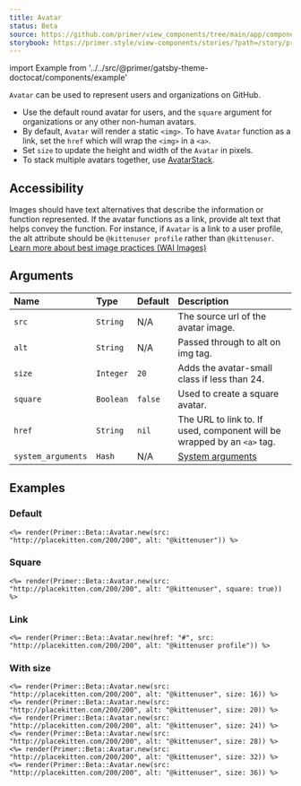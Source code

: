 ```yaml
---
title: Avatar
status: Beta
source: https://github.com/primer/view_components/tree/main/app/components/primer/beta/avatar.rb
storybook: https://primer.style/view-components/stories/?path=/story/primer-beta-avatar
---
```


import Example from '../../src/@primer/gatsby-theme-doctocat/components/example'

<!-- Warning: AUTO-GENERATED file, do not edit. Add code comments to your Ruby instead <3 -->

`Avatar` can be used to represent users and organizations on GitHub.

- Use the default round avatar for users, and the `square` argument
for organizations or any other non-human avatars.
- By default, `Avatar` will render a static `<img>`. To have `Avatar` function as a link, set the `href` which will wrap the `<img>` in a `<a>`.
- Set `size` to update the height and width of the `Avatar` in pixels.
- To stack multiple avatars together, use [AvatarStack](/components/avatarstack).

## Accessibility

Images should have text alternatives that describe the information or function represented.
If the avatar functions as a link, provide alt text that helps convey the function. For instance,
if `Avatar` is a link to a user profile, the alt attribute should be `@kittenuser profile`
rather than `@kittenuser`.
[Learn more about best image practices (WAI Images)](https://www.w3.org/WAI/tutorials/images/)

## Arguments

| Name | Type | Default | Description |
| :- | :- | :- | :- |
| `src` | `String` | N/A | The source url of the avatar image. |
| `alt` | `String` | N/A | Passed through to alt on img tag. |
| `size` | `Integer` | `20` | Adds the avatar-small class if less than 24. |
| `square` | `Boolean` | `false` | Used to create a square avatar. |
| `href` | `String` | `nil` | The URL to link to. If used, component will be wrapped by an `<a>` tag. |
| `system_arguments` | `Hash` | N/A | [System arguments](/system-arguments) |

## Examples

### Default

<Example src="<img src='http://placekitten.com/200/200' alt='@kittenuser' size='20' data-view-component='true' height='20' width='20' class='avatar avatar-small circle'></img>" />

```erb
<%= render(Primer::Beta::Avatar.new(src: "http://placekitten.com/200/200", alt: "@kittenuser")) %>
```

### Square

<Example src="<img src='http://placekitten.com/200/200' alt='@kittenuser' size='20' data-view-component='true' height='20' width='20' class='avatar avatar-small'></img>" />

```erb
<%= render(Primer::Beta::Avatar.new(src: "http://placekitten.com/200/200", alt: "@kittenuser", square: true)) %>
```

### Link

<Example src="<a href='#' data-view-component='true' class='avatar avatar-small circle lh-0'><img src='http://placekitten.com/200/200' alt='@kittenuser profile' size='20' data-view-component='true' height='20' width='20'></img></a>" />

```erb
<%= render(Primer::Beta::Avatar.new(href: "#", src: "http://placekitten.com/200/200", alt: "@kittenuser profile")) %>
```

### With size

<Example src="<img src='http://placekitten.com/200/200' alt='@kittenuser' size='16' data-view-component='true' height='16' width='16' class='avatar avatar-small circle'></img><img src='http://placekitten.com/200/200' alt='@kittenuser' size='20' data-view-component='true' height='20' width='20' class='avatar avatar-small circle'></img><img src='http://placekitten.com/200/200' alt='@kittenuser' size='24' data-view-component='true' height='24' width='24' class='avatar circle'></img><img src='http://placekitten.com/200/200' alt='@kittenuser' size='28' data-view-component='true' height='28' width='28' class='avatar circle'></img><img src='http://placekitten.com/200/200' alt='@kittenuser' size='32' data-view-component='true' height='32' width='32' class='avatar circle'></img><img src='http://placekitten.com/200/200' alt='@kittenuser' size='36' data-view-component='true' height='36' width='36' class='avatar circle'></img>" />

```erb
<%= render(Primer::Beta::Avatar.new(src: "http://placekitten.com/200/200", alt: "@kittenuser", size: 16)) %>
<%= render(Primer::Beta::Avatar.new(src: "http://placekitten.com/200/200", alt: "@kittenuser", size: 20)) %>
<%= render(Primer::Beta::Avatar.new(src: "http://placekitten.com/200/200", alt: "@kittenuser", size: 24)) %>
<%= render(Primer::Beta::Avatar.new(src: "http://placekitten.com/200/200", alt: "@kittenuser", size: 28)) %>
<%= render(Primer::Beta::Avatar.new(src: "http://placekitten.com/200/200", alt: "@kittenuser", size: 32)) %>
<%= render(Primer::Beta::Avatar.new(src: "http://placekitten.com/200/200", alt: "@kittenuser", size: 36)) %>
```
